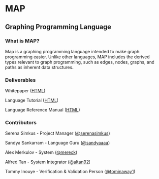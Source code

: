 # MAP
## Graphing Programming Language

### What is MAP?
Map is a graphing programming language intended to make graph programming easier. Unlike other languages, MAP includes the derived types relevant to graph programming, such as edges, nodes, graphs, and paths as inherent data structures. 

### Deliverables
Whitepaper ([HTML](http://plt-map.github.io/whitepaper))

Language Tutorial ([HTML](http://plt-map.github.io/tutorial))

Language Reference Manual ([HTML](http://plt-map.github.io/manual))

### Contributors
Serena Simkus - Project Manager ([@serenasimkus](https://github.com/serenasimkus))

Sandya Sankarram - Language Guru ([@sandyaaaa](https://github.com/sandyaaaa))

Alex Merkulov - System  ([@mereck](https://github.com/mereck))

Alfred Tan - System Integrator ([@altan92](https://github.com/altan92))

Tommy Inouye - Verification & Validation Person ([@tominaway1](https://github.com/tominaway1))
